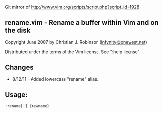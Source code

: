 Git mirror of http://www.vim.org/scripts/script.php?script_id=1928

**rename.vim**  -  Rename a buffer within Vim and on the disk
-----------------------------------------------------

Copyright June 2007 by Christian J. Robinson (infynity@onewest.net)

Distributed under the terms of the Vim license.  See ":help license".

Changes
-------

- 8/12/11 - Added lowercase "rename" alias.

Usage:
------

    :rename[!] {newname}


